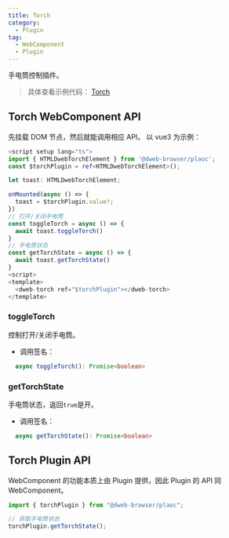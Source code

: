 ```yaml
---
title: Torch
category:
  - Plugin
tag:
  - WebComponent
  - Plugin
---
```


手电筒控制插件。

> 具体查看示例代码： [Torch](https://github.com/BioforestChain/dweb_browser/blob/main/plaoc/demo/src/pages/Torch.vue)

## Torch WebComponent API

先挂载 DOM 节点，然后就能调用相应 API。
以 vue3 为示例：

```ts
<script setup lang="ts">
import { HTMLDwebTorchElement } from '@dweb-browser/plaoc';
const $torchPlugin = ref<HTMLDwebTorchElement>();

let toast: HTMLDwebTorchElement;

onMounted(async () => {
  toast = $torchPlugin.value!;
})
// 打开/关闭手电筒
const toggleTorch = async () => {
  await toast.toggleTorch()
}
// 手电筒状态
const getTorchState = async () => {
  await toast.getTorchState()
}
<script>
<template>
  <dweb-torch ref="$torchPlugin"></dweb-torch>
</template>
```

### toggleTorch

控制打开/关闭手电筒。

- 调用签名：

```ts
  async toggleTorch(): Promise<boolean>
```

### getTorchState

手电筒状态，返回`true`是开。

- 调用签名：

```ts
  async getTorchState(): Promise<boolean>
```

## Torch Plugin API

WebComponent 的功能本质上由 Plugin 提供，因此 Plugin 的 API 同 WebComponent。

```ts
import { torchPlugin } from "@dweb-browser/plaoc";

// 获取手电筒状态
torchPlugin.getTorchState();
```
